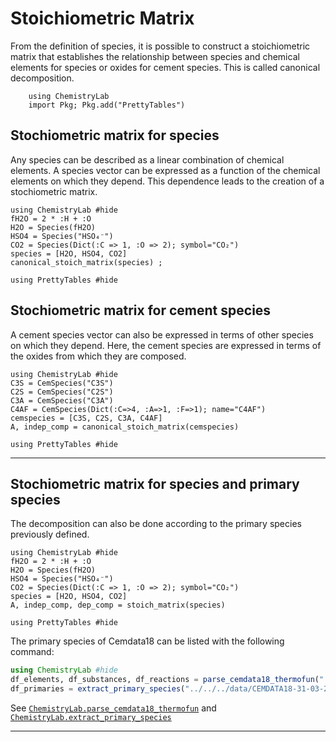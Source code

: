 # Stoichiometric Matrix

From the definition of species, it is possible to construct a stoichiometric matrix that establishes the relationship between species and chemical elements for species or oxides for cement species. This is called canonical decomposition.

```@setup database_stoichiometry
    using ChemistryLab
    import Pkg; Pkg.add("PrettyTables")
```

## Stochiometric matrix for species

Any species can be described as a linear combination of chemical elements. A species vector can be expressed as a function of the chemical elements on which they depend. This dependence leads to the creation of a stochiometric matrix.


```@example
using ChemistryLab #hide
fH2O = 2 * :H + :O
H2O = Species(fH2O)
HSO4 = Species("HSO₄⁻")
CO2 = Species(Dict(:C => 1, :O => 2); symbol="CO₂")
species = [H2O, HSO4, CO2]
canonical_stoich_matrix(species) ;

using PrettyTables #hide
```

## Stochiometric matrix for cement species

A cement species vector can also be expressed in terms of other species on which they depend. Here, the cement species are expressed in terms of the oxides from which they are composed.

```@example
using ChemistryLab #hide
C3S = CemSpecies("C3S")
C2S = CemSpecies("C2S")
C3A = CemSpecies("C3A")
C4AF = CemSpecies(Dict(:C=>4, :A=>1, :F=>1); name="C4AF")
cemspecies = [C3S, C2S, C3A, C4AF]
A, indep_comp = canonical_stoich_matrix(cemspecies)

using PrettyTables #hide
```

---

## Stochiometric matrix for species and primary species

The decomposition can also be done according to the primary species previously defined.

```@example
using ChemistryLab #hide
fH2O = 2 * :H + :O
H2O = Species(fH2O)
HSO4 = Species("HSO₄⁻")
CO2 = Species(Dict(:C => 1, :O => 2); symbol="CO₂")
species = [H2O, HSO4, CO2]
A, indep_comp, dep_comp = stoich_matrix(species)

using PrettyTables #hide
```

The primary species of Cemdata18 can be listed with the following command:

```julia
using ChemistryLab #hide
df_elements, df_substances, df_reactions = parse_cemdata18_thermofun("../../../data/cemdata18-merged.json") #hide
df_primaries = extract_primary_species("../../../data/CEMDATA18-31-03-2022-phaseVol.dat")
```
See [`ChemistryLab.parse_cemdata18_thermofun`](@ref) and [`ChemistryLab.extract_primary_species`](@ref)



---